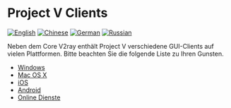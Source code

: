 # Project V Clients

[![English](../resources/english.svg)](https://www.v2ray.com/en/ui_client/index.html) [![Chinese](../resources/chinese.svg)](https://www.v2ray.com/ui_client/index.html) [![German](../resources/german.svg)](https://www.v2ray.com/de/ui_client/index.html) [![Russian](../resources/russian.svg)](https://www.v2ray.com/ru/ui_client/index.html)

Neben dem Core V2ray enthält Project V verschiedene GUI-Clients auf vielen Plattformen. Bitte beachten Sie die folgende Liste zu Ihren Gunsten.

* [Windows](windows.md)
* [Mac OS X](osx.md)
* [iOS](ios.md)
* [Android](android.md)
* [Online Dienste](ui_client/service.md)